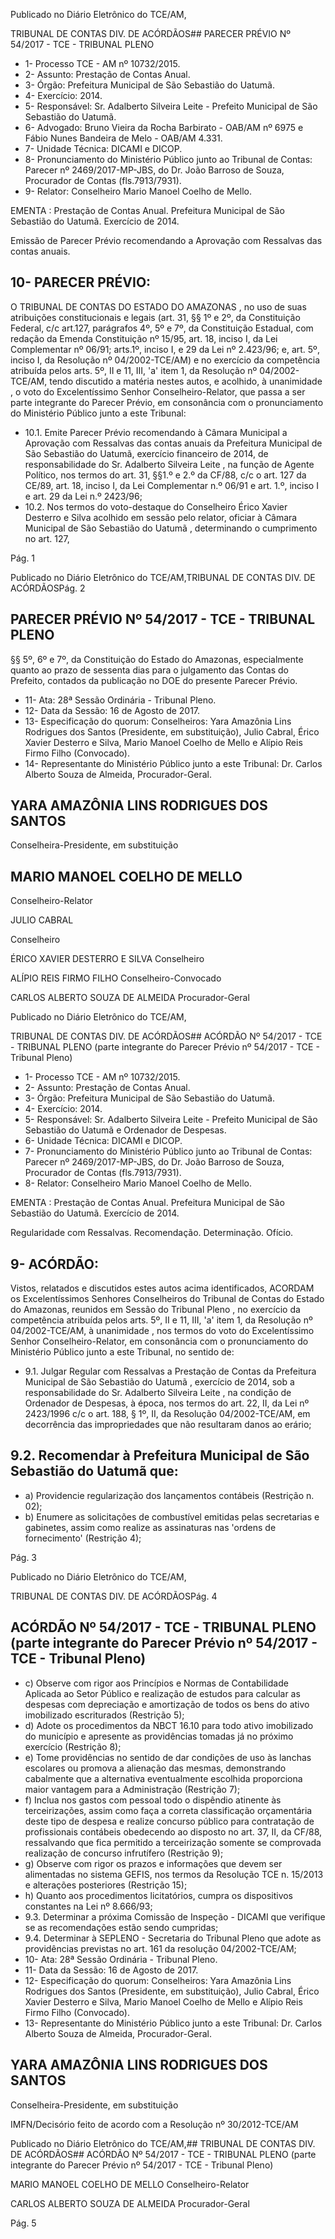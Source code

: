 Publicado  no  Diário Eletrônico do TCE/AM,

TRIBUNAL DE CONTAS DIV. DE  ACÓRDÃOS## PARECER PRÉVIO Nº 54/2017 - TCE - TRIBUNAL PLENO

- 1- Processo TCE - AM nº 10732/2015.
- 2- Assunto: Prestação de Contas Anual.
- 3- Órgão: Prefeitura Municipal de São Sebastião do Uatumã.
- 4- Exercício: 2014.
- 5- Responsável: Sr.  Adalberto Silveira Leite  - Prefeito  Municipal de São Sebastião do Uatumã.
- 6- Advogado: Bruno  Vieira  da  Rocha  Barbirato  -  OAB/AM  nº  6975  e  Fábio  Nunes Bandeira de Melo - OAB/AM 4.331.
- 7- Unidade Técnica: DICAMI e DICOP.
- 8- Pronunciamento  do Ministério  Público  junto  ao Tribunal  de Contas: Parecer  nº 2469/2017-MP-JBS, do Dr. João Barroso de Souza, Procurador de Contas (fls.7913/7931).
- 9- Relator: Conselheiro Mario Manoel Coelho de Mello.

EMENTA : Prestação  de  Contas  Anual.  Prefeitura Municipal  de  São  Sebastião  do  Uatumã.  Exercício de 2014.

Emissão de Parecer Prévio recomendando a Aprovação com Ressalvas das contas anuais.

## 10-  PARECER PRÉVIO:

O  TRIBUNAL  DE  CONTAS  DO  ESTADO  DO  AMAZONAS ,  no  uso  de  suas atribuições  constitucionais  e  legais  (art.  31,  §§  1º  e  2º,  da  Constituição  Federal,  c/c art.127,  parágrafos  4º,  5º  e  7º,  da  Constituição  Estadual,  com  redação  da  Emenda Constituição nº 15/95, art. 18, inciso I, da Lei Complementar nº 06/91; arts.1º, inciso I, e 29  da  Lei  nº  2.423/96;  e,  art.  5º,  inciso  I,  da  Resolução  nº  04/2002-TCE/AM)  e  no exercício da competência atribuída pelos arts. 5º, II e 11, III, 'a' item 1, da Resolução nº 04/2002-TCE/AM, tendo discutido a matéria nestes autos, e acolhido, à unanimidade , o voto do Excelentíssimo Senhor Conselheiro-Relator, que passa a ser parte integrante do Parecer  Prévio, em  consonância com  o  pronunciamento  do  Ministério  Público  junto  a este Tribunal:

- 10.1. Emite Parecer Prévio recomendando à Câmara Municipal a Aprovação com Ressalvas das contas anuais da Prefeitura Municipal de São Sebastião do Uatumã, exercício financeiro de 2014, de responsabilidade do Sr. Adalberto Silveira Leite , na função de Agente Político, nos termos do art. 31, §§1.º e 2.º da CF/88, c/c o art. 127 da CE/89, art. 18, inciso I, da Lei Complementar n.º 06/91 e art. 1.º, inciso I e art. 29 da Lei n.º 2423/96;
- 10.2. Nos  termos  do  voto-destaque  do  Conselheiro  Érico  Xavier  Desterro  e Silva acolhido em sessão pelo relator, oficiar à Câmara Municipal de São Sebastião do Uatumã , determinando o  cumprimento no art. 127,

Pág. 1

Publicado  no  Diário Eletrônico do TCE/AM,TRIBUNAL DE CONTAS DIV. DE  ACÓRDÃOSPág. 2

## PARECER PRÉVIO Nº 54/2017 - TCE - TRIBUNAL PLENO

§§ 5º, 6º e 7º, da Constituição do Estado do Amazonas, especialmente quanto  ao  prazo  de  sessenta  dias  para  o  julgamento  das  Contas  do Prefeito, contados da publicação no DOE do presente Parecer Prévio.

- 11- Ata: 28ª Sessão Ordinária - Tribunal Pleno.
- 12- Data da Sessão: 16 de Agosto de 2017.
- 13- Especificação do quorum: Conselheiros: Yara Amazônia Lins Rodrigues dos Santos (Presidente, em substituição), Julio Cabral, Érico  Xavier Desterro e Silva,  Mario  Manoel Coelho de Mello e Alípio Reis Firmo Filho (Convocado).
- 14- Representante do Ministério Público junto a este Tribunal: Dr. Carlos Alberto Souza de Almeida, Procurador-Geral.

## YARA AMAZÔNIA LINS RODRIGUES DOS SANTOS

Conselheira-Presidente, em substituição

## MARIO MANOEL COELHO DE MELLO

Conselheiro-Relator

JULIO CABRAL

Conselheiro

ÉRICO XAVIER DESTERRO E SILVA Conselheiro

ALÍPIO REIS FIRMO FILHO Conselheiro-Convocado

CARLOS ALBERTO SOUZA DE ALMEIDA Procurador-Geral

Publicado  no  Diário Eletrônico do TCE/AM,

TRIBUNAL DE CONTAS DIV. DE  ACÓRDÃOS## ACÓRDÃO Nº 54/2017 - TCE - TRIBUNAL PLENO (parte integrante do Parecer Prévio nº 54/2017 - TCE - Tribunal Pleno)

- 1- Processo TCE - AM nº 10732/2015.
- 2- Assunto: Prestação de Contas Anual.
- 3- Órgão: Prefeitura Municipal de São Sebastião do Uatumã.
- 4- Exercício: 2014.
- 5- Responsável: Sr.  Adalberto Silveira Leite  - Prefeito  Municipal de São Sebastião do Uatumã e Ordenador de Despesas.
- 6- Unidade Técnica: DICAMI e DICOP.
- 7- Pronunciamento  do Ministério  Público  junto  ao Tribunal  de Contas: Parecer  nº 2469/2017-MP-JBS, do Dr. João Barroso de Souza, Procurador de Contas (fls.7913/7931).
- 8- Relator: Conselheiro Mario Manoel Coelho de Mello.

EMENTA : Prestação  de  Contas  Anual.  Prefeitura Municipal  de  São  Sebastião  do  Uatumã.  Exercício de 2014.

Regularidade com Ressalvas. Recomendação. Determinação. Ofício.

## 9- ACÓRDÃO:

Vistos, relatados e discutidos estes autos acima identificados, ACORDAM os Excelentíssimos Senhores Conselheiros do Tribunal de Contas do Estado do Amazonas, reunidos em Sessão do Tribunal Pleno , no exercício da competência atribuída pelos arts. 5º,  II e 11,  III, 'a' item 1, da Resolução nº 04/2002-TCE/AM, à unanimidade , nos termos do voto do Excelentíssimo  Senhor  Conselheiro-Relator, em  consonância com  o pronunciamento do Ministério Público junto a este Tribunal, no sentido de:

- 9.1. Julgar  Regular  com  Ressalvas a Prestação  de  Contas da Prefeitura Municipal  de  São  Sebastião  do  Uatumã , exercício  de  2014,  sob  a responsabilidade do Sr. Adalberto Silveira Leite , na condição de Ordenador  de  Despesas,  à  época,  nos  termos  do  art.  22,  II,  da  Lei  nº 2423/1996  c/c  o  art.  188,  §  1º,  II,  da  Resolução  04/2002-TCE/AM,  em decorrência das impropriedades que não resultaram danos ao erário;

## 9.2. Recomendar à Prefeitura Municipal de São Sebastião do Uatumã que:

- a) Providencie  regularização  dos  lançamentos  contábeis  (Restrição  n. 02);
- b) Enumere as solicitações de combustível emitidas pelas secretarias e gabinetes, assim  como  realize  as  assinaturas  nas  'ordens  de fornecimento' (Restrição 4);

Pág. 3

Publicado  no  Diário Eletrônico do TCE/AM,

TRIBUNAL DE CONTAS DIV. DE  ACÓRDÃOSPág. 4

## ACÓRDÃO Nº 54/2017 - TCE - TRIBUNAL PLENO (parte integrante do Parecer Prévio nº 54/2017 - TCE - Tribunal Pleno)

- c) Observe  com  rigor  aos  Princípios e Normas  de  Contabilidade Aplicada ao Setor Público e realização de estudos para calcular as despesas com depreciação e amortização de todos os bens do ativo imobilizado escriturados (Restrição 5);
- d) Adote os procedimentos da NBCT 16.10 para todo ativo imobilizado do  município  e  apresente  as  providências  tomadas  já  no  próximo exercício (Restrição 8);
- e) Tome providências no sentido de dar condições de uso às lanchas escolares  ou  promova  a  alienação  das  mesmas,  demonstrando cabalmente  que  a  alternativa  eventualmente  escolhida  proporciona maior vantagem para a Administração (Restrição 7);
- f) Inclua nos gastos com  pessoal todo o dispêndio atinente às terceirizações, assim como faça a correta classificação orçamentária deste tipo de despesa e realize concurso público para contratação de profissionais  contábeis  obedecendo  ao  disposto  no  art.  37,  II,  da CF/88,  ressalvando  que  fica  permitido  a  terceirização  somente  se comprovada realização de concurso infrutífero (Restrição 9);
- g) Observe com  rigor os prazos e informações que devem  ser alimentadas  no  sistema  GEFIS,  nos  termos  da  Resolução  TCE  n. 15/2013 e alterações posteriores (Restrição 15);
- h) Quanto aos procedimentos licitatórios, cumpra os dispositivos constantes na Lei nº 8.666/93;
- 9.3. Determinar a próxima Comissão de Inspeção - DICAMI que verifique se as recomendações estão sendo cumpridas;
- 9.4. Determinar à  SEPLENO  -  Secretaria  do  Tribunal  Pleno  que  adote  as providências previstas no art. 161 da resolução 04/2002-TCE/AM;
- 10- Ata: 28ª Sessão Ordinária - Tribunal Pleno.
- 11- Data da Sessão: 16 de Agosto de 2017.
- 12- Especificação do quorum: Conselheiros: Yara Amazônia Lins Rodrigues dos Santos (Presidente, em substituição), Julio Cabral, Érico  Xavier Desterro e Silva,  Mario  Manoel Coelho de Mello e Alípio Reis Firmo Filho (Convocado).
- 13-  Representante  do  Ministério  Público  junto  a  este Tribunal: Dr. Carlos  Alberto Souza de Almeida, Procurador-Geral.

## YARA AMAZÔNIA LINS RODRIGUES DOS SANTOS

Conselheira-Presidente, em substituição

IMFN/Decisório feito de acordo com a Resolução nº 30/2012-TCE/AM

Publicado  no  Diário Eletrônico do TCE/AM,## TRIBUNAL DE CONTAS DIV. DE  ACÓRDÃOS## ACÓRDÃO Nº 54/2017 - TCE - TRIBUNAL PLENO (parte integrante do Parecer Prévio nº 54/2017 - TCE - Tribunal Pleno)

MARIO MANOEL COELHO DE MELLO Conselheiro-Relator

CARLOS ALBERTO SOUZA DE ALMEIDA Procurador-Geral

Pág. 5